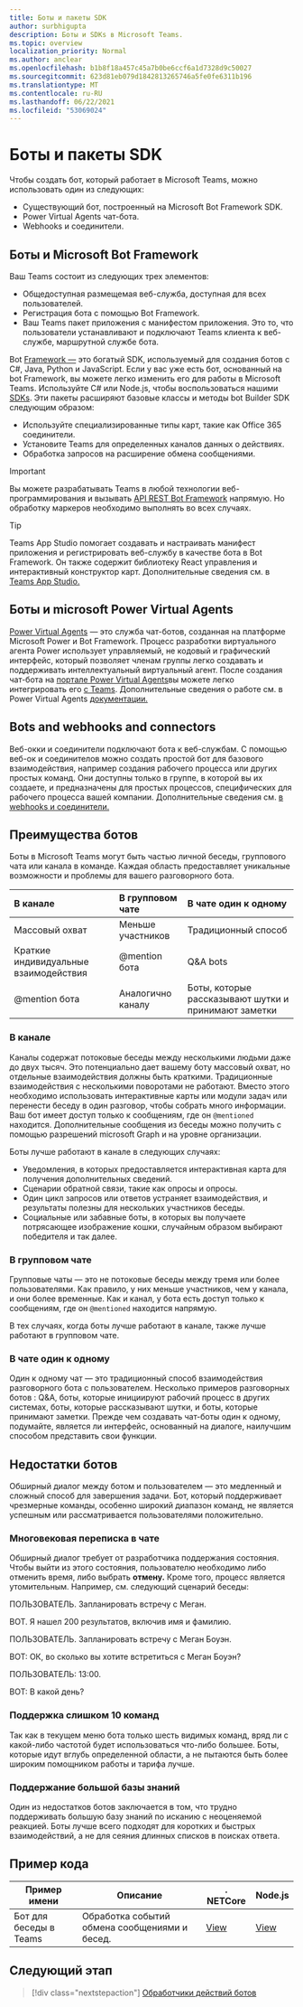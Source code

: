 ```yaml
---
title: Боты и пакеты SDK
author: surbhigupta
description: Боты и SDKs в Microsoft Teams.
ms.topic: overview
localization_priority: Normal
ms.author: anclear
ms.openlocfilehash: b1b8f18a457c45a7b0be6ccf6a1d7328d9c50027
ms.sourcegitcommit: 623d81eb079d1842813265746a5fe0fe6311b196
ms.translationtype: MT
ms.contentlocale: ru-RU
ms.lasthandoff: 06/22/2021
ms.locfileid: "53069024"
---
```

# <a name="bots-and-sdks"></a>Боты и пакеты SDK

Чтобы создать бот, который работает в Microsoft Teams, можно использовать один из следующих:
* Существующий бот, построенный на Microsoft Bot Framework SDK.
* Power Virtual Agents чат-бота.
* Webhooks и соединители.

## <a name="bots-and-the-microsoft-bot-framework"></a>Боты и Microsoft Bot Framework

Ваш Teams состоит из следующих трех элементов:

* Общедоступная размещемая веб-служба, доступная для всех пользователей.
* Регистрация бота с помощью Bot Framework.
* Ваш Teams пакет приложения с манифестом приложения. Это то, что пользователи устанавливают и подключают Teams клиента к веб-службе, маршрутной службе бота.

Bot [Framework —](https://dev.botframework.com/) это богатый SDK, используемый для создания ботов с C#, Java, Python и JavaScript. Если у вас уже есть бот, основанный на bot Framework, вы можете легко изменить его для работы в Microsoft Teams. Используйте C# или Node.js, чтобы воспользоваться нашими [SDKs](/microsoftteams/platform/#pivot=sdk-tools). Эти пакеты расширяют базовые классы и методы bot Builder SDK следующим образом:

* Используйте специализированные типы карт, такие как Office 365 соединители.
* Установите Teams для определенных каналов данных о действиях.
* Обработка запросов на расширение обмена сообщениями.

> [!IMPORTANT]
> Вы можете разрабатывать Teams в любой технологии веб-программирования и вызывать [API REST Bot Framework](/bot-framework/rest-api/bot-framework-rest-overview) напрямую. Но обработку маркеров необходимо выполнять во всех случаях.

> [!TIP]
> Teams App Studio помогает создавать и настраивать манифест приложения и регистрировать веб-службу в качестве бота в Bot Framework. Он также содержит библиотеку React управления и интерактивный конструктор карт. Дополнительные сведения см. в [Teams App Studio.](~/concepts/build-and-test/app-studio-overview.md)

## <a name="bots-and-the-microsoft-power-virtual-agents"></a>Боты и microsoft Power Virtual Agents

[Power Virtual Agents](/power-virtual-agents/fundamentals-what-is-power-virtual-agents) — это служба чат-ботов, созданная на платформе Microsoft Power и Bot Framework. Процесс разработки виртуального агента Power использует управляемый, не кодовый и графический интерфейс, который позволяет членам группы легко создавать и поддерживать интеллектуальный виртуальный агент. После создания чат-бота на [портале Power Virtual Agents](https://powervirtualagents.microsoft.com)вы можете легко интегрировать его [с Teams](how-to/add-power-virtual-agents-bot-to-teams.md). Дополнительные сведения о работе см. в Power Virtual Agents [документации.](/power-virtual-agents)

## <a name="bots-and-webhooks-and-connectors"></a>Bots and webhooks and connectors

Веб-окки и соединители подключают бота к веб-службам. С помощью веб-ок и соединителов можно создать простой бот для базового взаимодействия, например создания рабочего процесса или других простых команд. Они доступны только в группе, в которой вы их создаете, и предназначены для простых процессов, специфических для рабочего процесса вашей компании. Дополнительные сведения см. [в webhooks и соединители.](~/webhooks-and-connectors/what-are-webhooks-and-connectors.md)

## <a name="advantages-of-bots"></a>Преимущества ботов

Боты в Microsoft Teams могут быть частью личной беседы, группового чата или канала в команде. Каждая область предоставляет уникальные возможности и проблемы для вашего разговорного бота.

| В канале | В групповом чате | В чате один к одному |
| :-- | :-- | :-- |
| Массовый охват | Меньше участников | Традиционный способ |
| Краткие индивидуальные взаимодействия | @mention бота  | Q&A bots |
| @mention бота | Аналогично каналу | Боты, которые рассказывают шутки и принимают заметки |

### <a name="in-a-channel"></a>В канале

Каналы содержат потоковые беседы между несколькими людьми даже до двух тысяч. Это потенциально дает вашему боту массовый охват, но отдельные взаимодействия должны быть краткими. Традиционные взаимодействия с несколькими поворотами не работают. Вместо этого необходимо использовать интерактивные карты или модули задач или перенести беседу в один разговор, чтобы собрать много информации. Ваш бот имеет доступ только к сообщениям, где он `@mentioned` находится. Дополнительные сообщения из беседы можно получить с помощью разрешений microsoft Graph и на уровне организации.

Боты лучше работают в канале в следующих случаях:

* Уведомления, в которых предоставляется интерактивная карта для получения дополнительных сведений.
* Сценарии обратной связи, такие как опросы и опросы.
* Один цикл запросов или ответов устраняет взаимодействия, и результаты полезны для нескольких участников беседы.
* Социальные или забавные боты, в которых вы получаете потрясающее изображение кошки, случайным образом выбирают победителя и так далее.

### <a name="in-a-group-chat"></a>В групповом чате

Групповые чаты — это не потоковые беседы между тремя или более пользователями. Как правило, у них меньше участников, чем у канала, и они более временные. Как и канал, у бота есть доступ только к сообщениям, где он `@mentioned` находится напрямую.

В тех случаях, когда боты лучше работают в канале, также лучше работают в групповом чате.

### <a name="in-a-one-to-one-chat"></a>В чате один к одному

Один к одному чат — это традиционный способ взаимодействия разговорного бота с пользователем. Несколько примеров разговорных ботов : Q&A, боты, которые инициируют рабочий процесс в других системах, боты, которые рассказывают шутки, и боты, которые принимают заметки. Прежде чем создавать чат-боты один к одному, подумайте, является ли интерфейс, основанный на диалоге, наилучшим способом представить свои функции.

## <a name="disadvantages-of-bots"></a>Недостатки ботов

Обширный диалог между ботом и пользователем — это медленный и сложный способ для завершения задачи. Бот, который поддерживает чрезмерные команды, особенно широкий диапазон команд, не является успешным или рассматривается пользователями положительно.

### <a name="have-multi-turn-experiences-in-chat"></a>Многовековая переписка в чате

Обширный диалог требует от разработчика поддержания состояния. Чтобы выйти из этого состояния, пользователю необходимо либо отменить время, либо выбрать **отмену.** Кроме того, процесс является утомительным. Например, см. следующий сценарий беседы:

ПОЛЬЗОВАТЕЛЬ. Запланировать встречу с Меган.

BOT. Я нашел 200 результатов, включив имя и фамилию.

ПОЛЬЗОВАТЕЛЬ. Запланировать встречу с Меган Боуэн.

BOT: ОК, во сколько вы хотите встретиться с Меган Боуэн?

ПОЛЬЗОВАТЕЛЬ: 13:00.

BOT: В какой день?

### <a name="support-too-many-commands"></a>Поддержка слишком 10 команд

Так как в текущем меню бота только шесть видимых команд, вряд ли с какой-либо частотой будет использоваться что-либо большее. Боты, которые идут вглубь определенной области, а не пытаются быть более широким помощником работы и тарифа лучше.

### <a name="maintain-a-large-knowledge-base"></a>Поддержание большой базы знаний

Один из недостатков ботов заключается в том, что трудно поддерживать большую базу знаний по исканию с неоценяемой реакцией. Боты лучше всего подходят для коротких и быстрых взаимодействий, а не для сеяния длинных списков в поисках ответа.

## <a name="code-sample"></a>Пример кода

|Пример имени | Описание | . NETCore | Node.js |
|----------------|-----------------|--------------|----------------|
| Бот для беседы в Teams | Обработка событий обмена сообщениями и бесед. |[View](https://github.com/microsoft/BotBuilder-Samples/tree/master/samples/csharp_dotnetcore/57.teams-conversation-bot)|[View](https://github.com/microsoft/BotBuilder-Samples/tree/master/samples/javascript_nodejs/57.teams-conversation-bot)|

## <a name="next-step"></a>Следующий этап

> [!div class="nextstepaction"]
> [Обработчики действий ботов](~/bots/bot-basics.md)
